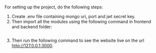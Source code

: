 For setting up the project, do the following steps:
1. Create .env file containing mongo uri, port and jwt secret key.
2. Then import all the modules using the following command in frontend and backend folder:
   ``` npm install
3. Then run the following command to see the website live on the url http://127.0.0.1:3000.
   ``` npm run
